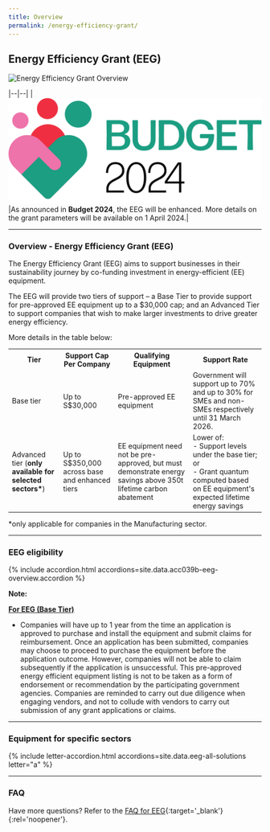 ```yaml
---
title: Overview
permalink: /energy-efficiency-grant/
---
```


## Energy Efficiency Grant (EEG)

![Energy Efficiency Grant Overview](/images/grow/eeg/eeg_overview_banner.jpg)

|--|--|
|![Budget 2024](/images/budget2024/budget2024.png)|As announced in **Budget 2024**, the EEG will be enhanced. More details on the grant parameters will be available on 1 April 2024.|

---

### Overview - Energy Efficiency Grant (EEG)

The Energy Efficiency Grant (EEG) aims to support businesses in their sustainability journey by co-funding investment in energy-efficient (EE) equipment.
 
The EEG will provide two tiers of support – a Base Tier to provide support for pre-approved EE equipment up to a $30,000 cap; and an Advanced Tier to support companies that wish to make larger investments to drive greater energy efficiency.

More details in the table below:

<table>
  <tr>
    <th>Tier</th>
    <th>Support Cap Per Company</th>
    <th>Qualifying Equipment</th>
    <th>Support Rate</th>
  </tr>
  <tr>
    <td>Base tier</td>
    <td>Up to S$30,000</td>
    <td>Pre-approved EE equipment</td>
    <td>Government will support up to 70% and up to 30% for SMEs and non-SMEs respectively until 31 March 2026.</td>
  </tr>
  <tr>
    <td>Advanced tier (<b>only available for selected sectors*</b>)</td>
    <td>Up to S$350,000 across base and enhanced tiers</td>
    <td>EE equipment need not be pre-approved, but must demonstrate energy savings above 350t lifetime carbon abatement</td>
    <td>Lower of:<br>
    - Support levels under the base tier; or<br>
    - Grant quantum computed based on EE equipment's expected lifetime energy savings</td>
  </tr>
</table>
*only applicable for companies in the Manufacturing sector.

----

<a name='eeg-eligibility'></a>

### EEG eligibility

{% include accordion.html accordions=site.data.acc039b-eeg-overview.accordion %}

**Note:**

<u>**For EEG (Base Tier)**</u> 

- Companies will have up to 1 year from the time an application is approved to purchase and install the equipment and submit claims for reimbursement. Once an application has been submitted, companies may choose to proceed to purchase the equipment before the application outcome. However, companies will not be able to claim subsequently if the application is unsuccessful. This pre-approved energy efficient equipment listing is not to be taken as a form of endorsement or recommendation by the participating government agencies. Companies are reminded to carry out due diligence when engaging vendors, and not to collude with vendors to carry out submission of any grant applications or claims.

----

<a name='type-of-eeg-soln'></a>

### Equipment for specific sectors

{% include letter-accordion.html accordions=site.data.eeg-all-solutions letter="a" %}

----

<a name='eeg-faq'></a>

### FAQ

Have more questions? Refer to the [FAQ for EEG](/business-grants-portal-faq/eeg/){:target='_blank'}{:rel='noopener'}.

<script src="/jquery/resize-tables.js"></script>



